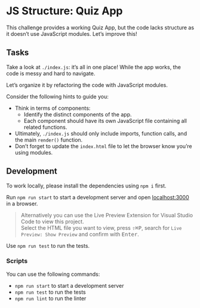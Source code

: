 # JS Structure: Quiz App

This challenge provides a working Quiz App, but the code lacks structure as it doesn’t use JavaScript modules. Let’s improve this!

## Tasks

Take a look at `./index.js`: it’s all in one place! While the app works, the code is messy and hard to navigate.

Let’s organize it by refactoring the code with JavaScript modules.

Consider the following hints to guide you:

- Think in terms of components:
  - Identify the distinct components of the app.
  - Each component should have its own JavaScript file containing all related functions.
- Ultimately, `./index.js` should only include imports, function calls, and the main `render()` function.
- Don’t forget to update the `index.html` file to let the browser know you’re using modules.

## Development

To work locally, please install the dependencies using `npm i` first.

Run `npm run start` to start a development server and open [localhost:3000](http://localhost:3000) in a browser.

> Alternatively you can use the Live Preview Extension for Visual Studio Code to view this project.  
> Select the HTML file you want to view, press <kbd>⇧</kbd><kbd>⌘</kbd><kbd>P</kbd>, search for `Live Preview: Show Preview` and confirm with <kbd>Enter</kbd>.

Use `npm run test` to run the tests.

### Scripts

You can use the following commands:

- `npm run start` to start a development server
- `npm run test` to run the tests
- `npm run lint` to run the linter

